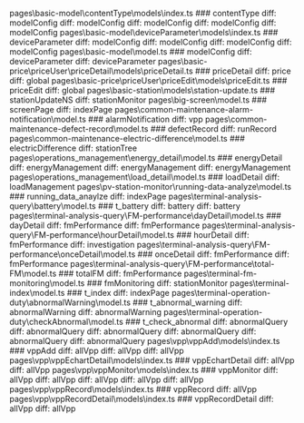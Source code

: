 pages\basic-model\contentType\models\index.ts                                    ### contentType
  diff:  modelConfig
  diff:  modelConfig
  diff:  modelConfig
  diff:  modelConfig
  diff:  modelConfig
pages\basic-model\deviceParameter\models\index.ts                                ### deviceParameter
  diff:  modelConfig
  diff:  modelConfig
  diff:  modelConfig
  diff:  modelConfig
pages\basic-model\model.ts                                                       ### modelConfig
  diff:  deviceParameter
  diff:  deviceParameter
pages\basic-price\priceUser\priceDetail\models\priceDetail.ts                    ### priceDetail
  diff:  price
  diff:  global
pages\basic-price\priceUser\priceEdit\models\priceEdit.ts                        ### priceEdit
  diff:  global
pages\basic-station\models\station-update.ts                                     ### stationUpdateNS
  diff:  stationMonitor
pages\big-screen\model.ts                                                        ### screenPage
  diff:  indexPage
pages\common-maintenance-alarm-notification\model.ts                             ### alarmNotification
  diff:  vpp
pages\common-maintenance-defect-record\model.ts                                  ### defectRecord
  diff:  runRecord
pages\common-maintenance-electric-difference\model.ts                            ### electricDifference
  diff:  stationTree
pages\operations_management\energy_detail\model.ts                               ### energyDetail
  diff:  energyManagement
  diff:  energyManagement
  diff:  energyManagement
pages\operations_management\load_detail\model.ts                                 ### loadDetail
  diff:  loadManagement
pages\pv-station-monitor\running-data-analyze\model.ts                           ### running_data_anaylze
  diff:  indexPage
pages\terminal-analysis-query\battery\model.ts                                   ### t_battery
  diff:  battery
  diff:  battery
pages\terminal-analysis-query\FM-performance\dayDetail\model.ts                  ### dayDetail
  diff:  fmPerformance
  diff:  fmPerformance
pages\terminal-analysis-query\FM-performance\hourDetail\model.ts                 ### hourDetail
  diff:  fmPerformance
  diff:  investigation
pages\terminal-analysis-query\FM-performance\onceDetail\model.ts                 ### onceDetail
  diff:  fmPerformance
  diff:  fmPerformance
pages\terminal-analysis-query\FM-performance\total-FM\model.ts                   ### totalFM
  diff:  fmPerformance
pages\terminal-fm-monitoring\model.ts                                            ### fmMonitoring
  diff:  stationMonitor
pages\terminal-index\model.ts                                                    ### t_index
  diff:  indexPage
pages\terminal-operation-duty\abnormalWarning\model.ts                           ### t_abnormal_warning
  diff:  abnormalWarning
  diff:  abnormalWarning
pages\terminal-operation-duty\checkAbnormal\model.ts                             ### t_check_abnormal
  diff:  abnormalQuery
  diff:  abnormalQuery
  diff:  abnormalQuery
  diff:  abnormalQuery
  diff:  abnormalQuery
  diff:  abnormalQuery
pages\vpp\vppAdd\models\index.ts                                                 ### vppAdd
  diff:  allVpp
  diff:  allVpp
  diff:  allVpp
pages\vpp\vppEchartDetail\models\index.ts                                        ### vppEchartDetail
  diff:  allVpp
  diff:  allVpp
pages\vpp\vppMonitor\models\index.ts                                             ### vppMonitor
  diff:  allVpp
  diff:  allVpp
  diff:  allVpp
  diff:  allVpp
  diff:  allVpp
pages\vpp\vppRecord\models\index.ts                                              ### vppRecord
  diff:  allVpp
pages\vpp\vppRecordDetail\models\index.ts                                        ### vppRecordDetail
  diff:  allVpp
  diff:  allVpp
